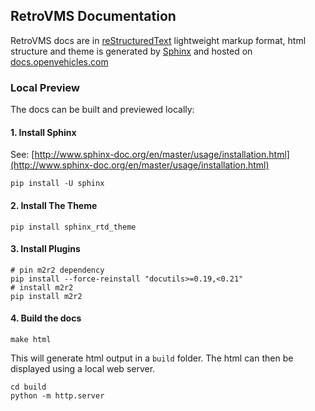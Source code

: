 ## RetroVMS Documentation

RetroVMS docs are in [reStructuredText](https://en.wikipedia.org/wiki/ReStructuredText) lightweight markup format, html structure and theme is generated by [Sphinx](http://www.sphinx-doc.org) and hosted on [docs.openvehicles.com](http://docs.openvehicles.com)

### Local Preview

The docs can be built and previewed locally:

#### 1. Install Sphinx

See: [http://www.sphinx-doc.org/en/master/usage/installation.html](http://www.sphinx-doc.org/en/master/usage/installation.html)

`pip install -U sphinx`

#### 2. Install The Theme

`pip install sphinx_rtd_theme`

#### 3. Install Plugins

```
# pin m2r2 dependency
pip install --force-reinstall "docutils>=0.19,<0.21"
# install m2r2
pip install m2r2
```

#### 4. Build the docs

`make html`

This will generate html output in a `build` folder. The html can then be displayed using a local web server.

```
cd build
python -m http.server
```
